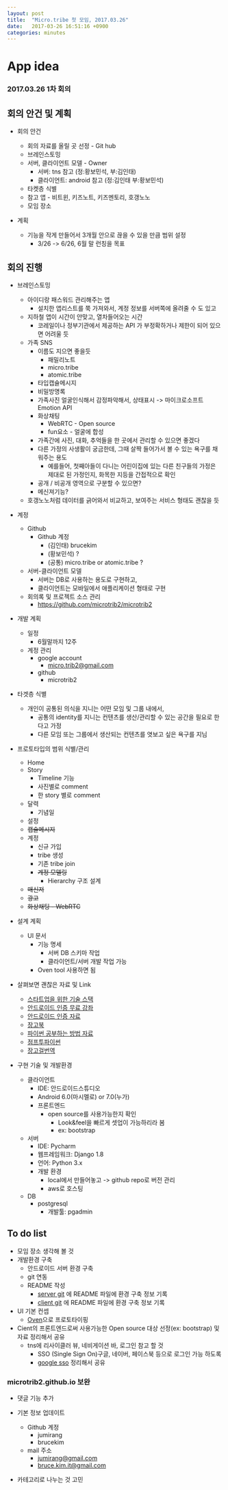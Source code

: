 ```yaml
---
layout: post
title:  "Micro.tribe 첫 모임, 2017.03.26"
date:   2017-03-26 16:51:16 +0900
categories: minutes
---
```

# App idea

### 2017.03.26 1차 회의

## 회의 안건 및 계획

* 회의 안건
  * 회의 자료를 올릴 곳 선정 - Git hub
  * 브레인스토밍
  * 서버, 클라이언트 모델 - Owner
    * 서버: tns 참고 (정:황보민석, 부:김인태)
    * 클라이언트: android 참고 (정:김인태 부:황보민석)
  * 타켓층 식별
  * 참고 앱 - 비트윈, 키즈노트, 키즈멘토리, 호갱노노
  * 모임 장소


* 계획
  * 기능을 작게 만들어서 3개월 안으로 끊을 수 있을 만큼 범위 설정
    * 3/26 -> 6/26, 6월 말 런칭을 목표

## 회의 진행

* 브레인스토밍
  * 아이디랑 패스워드 관리해주는 앱
    * 설치한 앱리스트를 쭉 가져와서, 계정 정보를 서버쪽에 올려줄 수 도 있고
  * 지하철 앱이 시간이 안맞고, 열차들어오는 시간
    * 코레일이나 정부기관에서 제공하는 API 가 부정확하거나 제한이 되어 있으면 어려울 듯
  * 가족 SNS
    * 이름도 지으면 좋을듯
      * 패밀리노트
      * micro.tribe
      * atomic.tribe
    * 타입캡슐메시지
    * 비밀방명록
    * 가족사진 얼굴인식해서 감정파악해서, 상태표시 -> 마이크로소프트 Emotion API
    * 화상채팅
      * WebRTC - Open source
      * fun요소 - 얼굴에 합성
    * 가족간에 사진, 대화, 추억들을 한 곳에서 관리할 수 있으면 좋겠다
    * 다른 가정의 사생활이 궁금한데, 그때 살짝 들어가서 볼 수 있는 욕구를 채워주는 용도
      * 예를들어, 첫째아들이 다니는 어린이집에 있는 다른 친구들의 가정은 제대로 된 가정인지, 화목한 지등을 간접적으로 확인
    * 공개 / 비공개 영역으로 구분할 수 있으면?
    * 메신져기능?
  * 호갱노노처럼 데이터를 긁어와서 비교하고, 보여주는 서비스 형태도 괜찮을 듯


* 계정
  * Github
    * Github 계정
      * (김인태) brucekim
      * (황보민석) ?
      * (공통) micro.tribe or atomic.tribe ?
  * 서버-클라이언트 모델
    * 서버는 DB로 사용하는 용도로 구현하고,
    * 클라이언트는 모바일에서 애플리케이션 형태로 구현
  * 회의록 및 프로젝트 소스 관리
    * https://github.com/microtrib2/microtrib2


* 개발 계획
  * 일정
    * 6월말까지 12주
  * 계정 관리
    * google account
      * micro.trib2@gmail.com
    * github
      * microtrib2


* 타겟층 식별
  * 개인이 공통된 의식을 지니는 어떤 모임 및 그룹 내에서,
    * 공통의 identity를 지니는 컨텐츠를 생산/관리할 수 있는 공간을 필요로 한다고 가정
    * 다른 모임 또는 그룹에서 생산되는 컨텐츠를 엿보고 싶은 욕구를 지님


* 프로토타입의 범위 식별/관리
  * Home
  * Story
    * Timeline 기능
    * 사진별로 comment
    * 한 story 별로 comment
  * 달력
    * 기념일
  * 설정
  * ~~캡슐메시지~~
  * 계정
    * 신규 가입
    * tribe 생성
    * 기존 tribe join
    * ~~계정 모델링~~
      * Hierarchy 구조 설계
  * ~~매신져~~
  * ~~광고~~
  * ~~화상채팅 - WebRTC~~

* 설계 계획
  * UI 문서
    * 기능 명세
      * 서버 DB 스키마 작업
      * 클라이언트/서버 개발 작업 가능
    * Oven tool 사용하면 됨

* 살펴보면 괜찮은 자료 및 Link
  * [스타트업을 위한 기술 스택]
  * [안드로이드 인증 무료 강좌]
  * [안드로이드 인증 자료]
  * [장고북]
  * [파이썬 공부하는 방법 자료]
  * [점프투파이썬]
  * [장고걸번역]

* 구현 기술 및 개발환경
  * 클라이언트
    * IDE: 안드로이드스튜디오
    * Android 6.0(마시멜로) or 7.0(누가)
    * 프론트엔드
      * open source를 사용가능한지 확인
        * Look&feel을 빠르게 셋업이 가능하리라 봄
        * ex: bootstrap
  * 서버
    * IDE: Pycharm
    * 웹프레임워크: Django 1.8
    * 언어: Python 3.x
    * 개발 환경
      * local에서 만들어놓고 -> github repo로 버전 관리
      * aws로 호스팅
  * DB
    * postgresql
      * 개발툴: pgadmin

## To do list
* 모임 장소 생각해 볼 것
* 개발환경 구축
  * 안드로이드 서버 환경 구축
  * git 연동
  * README 작성
    * [server git] 에 README 파일에 환경 구축 정보 기록
    * [client git] 에 README 파일에 환경 구축 정보 기록
* UI 기본 컨셉
  * [Oven]으로 프로토타이핑
* Cient의 프론트엔드로써 사용가능한 Open source 대상 선정(ex: bootstrap) 및 자료 정리해서 공유
  * tns에 리사이클러 뷰, 네비게이션 바, 로그인 참고 할 것
    * SSO (Single Sign On)구글, 네이버, 페이스북 등으로 로그인 가능 하도록
    * [google sso] 정리해서 공유

### microtrib2.github.io 보완
* 댓글 기능 추가
* 기본 정보 업데이트
  * Github 계정
    * jumirang
    * brucekim
  * mail 주소
    * jumirang@gmail.com
    * bruce.kim.it@gmail.com
* 카테고리로 나누는 것 고민

  [스타트업을 위한 기술 스택]:<http://www.codeok.net/%EC%8A%A4%ED%83%80%ED%8A%B8%EC%97%85%EC%9D%84%20%EC%9C%84%ED%95%9C%20%EA%B8%B0%EC%88%A0%20%EC%8A%A4%ED%83%9D>
  [안드로이드 인증 무료 강좌]:<https://www.udacity.com/course/ud851>
  [안드로이드 인증 자료]:<https://developers.google.com/training/certification/>
  [장고북]:<http://djangobook.com>
  [파이썬 공부하는 방법 자료]:<https://nolboo.kim/blog/2014/08/10/the-best-way-to-learn-python/>
  [server git]:<https://github.com/microtrib2/microtribe.server>
  [client git]:<https://github.com/microtrib2/microtribe.client>
  [Oven]:<https://ovenapp.io>
  [google sso]:<https://developers.google.com/identity/sign-in/android/>
  [점프투파이썬]:<https://wikidocs.net/book/1>
  [장고걸번역]:<https://tutorial.djangogirls.org/ko/django_installation/>
